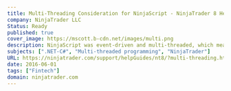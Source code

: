 ```yaml
---
title: Multi-Threading Consideration for NinjaScript - NinjaTrader 8 Help Guide
company: NinjaTrader LLC
Status: Ready
published: true
cover_image: https://mscott.b-cdn.net/images/multi.png
description: NinjaScript was event-driven and multi-threaded, which meant that 3rd party C# developers needed to be aware of how to handle programming scenarios that sometimes needed to be dispatched between parallel threads.
subjects: [".NET-C#", "Multi-threaded programming", "NinjaTrader"]
URL: https://ninjatrader.com/support/helpGuides/nt8/?multi-threading.htm
date: 2016-06-01
tags: ["Fintech"]
domain: ninjatrader.com
---
```


